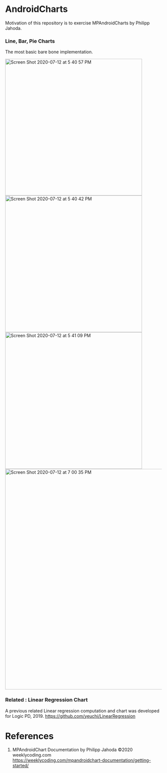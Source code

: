 # AndroidCharts
Motivation of this repository is to exercise MPAndroidCharts by Philipp Jahoda.

### Line, Bar, Pie Charts 
The most basic bare bone implementation.

<img width="440" alt="Screen Shot 2020-07-12 at 5 40 57 PM" src="https://user-images.githubusercontent.com/1282659/87258201-6990e300-c467-11ea-9fcf-53b57609635a.png">

<img width="440" alt="Screen Shot 2020-07-12 at 5 40 42 PM" src="https://user-images.githubusercontent.com/1282659/87258199-685fb600-c467-11ea-9136-e0915fe96334.png">

<img width="440" alt="Screen Shot 2020-07-12 at 5 41 09 PM" src="https://user-images.githubusercontent.com/1282659/87258202-6a297980-c467-11ea-817d-c2afe49ab921.png">

<img width="710" alt="Screen Shot 2020-07-12 at 7 00 35 PM" src="https://user-images.githubusercontent.com/1282659/87260492-d6ac7480-c477-11ea-8766-82790c9fc6fe.png">

### Related : Linear Regression Chart
A previous related Linear regression computation and chart was developed for Logic PD, 2019.
https://github.com/yeuchi/LinearRegression

# References

1. MPAndroidChart Documentation by Philipp Jahoda ©2020 weeklycoding.com \
https://weeklycoding.com/mpandroidchart-documentation/getting-started/
